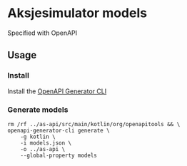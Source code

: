 # Aksjesimulator models

Specified with OpenAPI

## Usage

### Install 

Install the [OpenAPI Generator CLI](https://openapi-generator.tech/docs/installation/#bash-launcher-script)

### Generate models

```
rm /rf ../as-api/src/main/kotlin/org/openapitools && \
openapi-generator-cli generate \
    -g kotlin \
    -i models.json \
    -o ../as-api \
    --global-property models
```